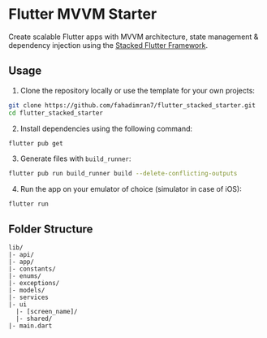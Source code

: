# Flutter MVVM Starter

Create scalable Flutter apps with MVVM architecture, state management & dependency injection using the [Stacked Flutter Framework](https://stacked.filledstacks.com/).

## Usage

1. Clone the repository locally or use the template for your own projects:

```bash
git clone https://github.com/fahadimran7/flutter_stacked_starter.git
cd flutter_stacked_starter
```

2. Install dependencies using the following command:

```bash
flutter pub get
```

3. Generate files with `build_runner`:

```bash
flutter pub run build_runner build --delete-conflicting-outputs
```

4. Run the app on your emulator of choice (simulator in case of iOS):

```
flutter run
```

## Folder Structure

```
lib/
|- api/
|- app/
|- constants/
|- enums/
|- exceptions/
|- models/
|- services
|- ui
  |- [screen_name]/
  |- shared/
|- main.dart
```
